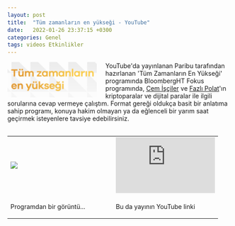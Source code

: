 ```yaml
---
layout: post
title:  "Tüm zamanların en yükseği - YouTube"
date:   2022-01-26 23:37:15 +0300
categories: Genel
tags: videos Etkinlikler
---
```


<img align="left" src="/assets/tum_zamanlarin_en_yuksegi_poster.jpg" style="width:40%; padding-right:20px"> YouTube'da yayınlanan Paribu tarafından hazırlanan 'Tüm Zamanların En Yükseği' programında BloombergHT Fokus programında, [Cem İşçiler](https://twitter.com/cemisciler) ve [Fazlı Polat](https://twitter.com/FAZLIPOLAT)'ın kriptoparalar ve dijital paralar ile ilgili sorularına cevap vermeye çalıştım. Format gereği oldukça basit bir anlatıma sahip programı, konuya hakim olmayan ya da eğlenceli bir yarım saat geçirmek isteyenlere tavsiye edebilirsiniz.  
&nbsp;

<table><tr><td style="width:50%">
<img src="/assets/Tum_zamanlarin_en_yüksegi_2101_800.jpg">
</td>
<td style="width:50%">
<iframe width="224" height="126" src="https://www.youtube.com/embed/9TipN2j4S_A" frameborder="0" allowfullscreen></iframe></td></tr>
<tr><td style="width:50%; vertical-align:top">
<p>
Programdan bir görüntü...  
</p></td>
<td style="width:50%; vertical-align:top">
<p>Bu da yayının YouTube linki</p>
</td></tr> 
</table>
